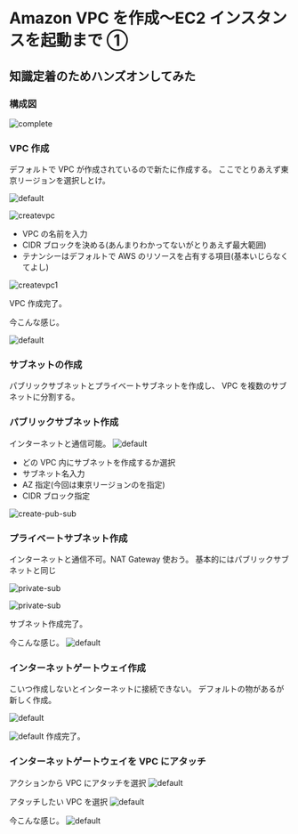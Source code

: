 # Amazon VPC を作成〜EC2 インスタンスを起動まで ①

## 知識定着のためハンズオンしてみた

### 構成図

![complete](/image/vpc/vpc.drawio.png)

### VPC 作成

デフォルトで VPC が作成されているので新たに作成する。
ここでとりあえず東京リージョンを選択しとけ。

![default](/image/vpc/defaultvpc.png)

![createvpc](/image/vpc/createvpc.png)

- VPC の名前を入力
- CIDR ブロックを決める(あんまりわかってないがとりあえず最大範囲)
- テナンシーはデフォルトで AWS のリソースを占有する項目(基本いじらなくてよし)

![createvpc1](/image/vpc/create-vpc.png)

VPC 作成完了。

今こんな感じ。

![default](/image/vpc/vpc1.drawio.png)

### サブネットの作成

パブリックサブネットとプライベートサブネットを作成し、
VPC を複数のサブネットに分割する。

### パブリックサブネット作成

インターネットと通信可能。
![default](/image/vpc/public-sb.png)

- どの VPC 内にサブネットを作成するか選択
- サブネット名入力
- AZ 指定(今回は東京リージョンのを指定)
- CIDR ブロック指定

![create-pub-sub](/image/vpc/create-pub-sub.png)

### プライベートサブネット作成

インターネットと通信不可。NAT Gateway 使おう。
基本的にはパブリックサブネットと同じ

![private-sub](/image/vpc/private-sub.png)

![private-sub](/image/vpc/create-pri-sb.png)

サブネット作成完了。

今こんな感じ。
![default](/image/vpc/vpc2.drawio.png)

### インターネットゲートウェイ作成

こいつ作成しないとインターネットに接続できない。
デフォルトの物があるが新しく作成。

![default](/image/vpc/internet-gateway.png)

![default](/image/vpc/create-int-ga.png)
作成完了。

### インターネットゲートウェイを VPC にアタッチ

アクションから VPC にアタッチを選択
![default](/image/vpc/vpc-attach1.png)

アタッチしたい VPC を選択
![default](/image/vpc/vpc-attach2.png)

今こんな感じ。
![default](/image/vpc/vpc3.drawio.png)
